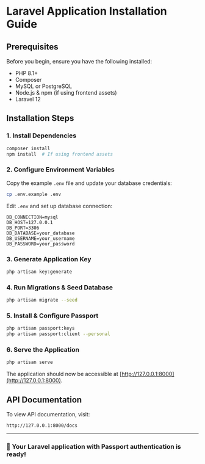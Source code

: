 # Laravel Application Installation Guide

## Prerequisites
Before you begin, ensure you have the following installed:
- PHP 8.1+
- Composer
- MySQL or PostgreSQL
- Node.js & npm (if using frontend assets)
- Laravel 12

## Installation Steps

### 1. Install Dependencies
```bash
composer install
npm install  # If using frontend assets
```

### 2. Configure Environment Variables
Copy the example `.env` file and update your database credentials:
```bash
cp .env.example .env
```
Edit `.env` and set up database connection:
```
DB_CONNECTION=mysql
DB_HOST=127.0.0.1
DB_PORT=3306
DB_DATABASE=your_database
DB_USERNAME=your_username
DB_PASSWORD=your_password
```

### 3. Generate Application Key
```bash
php artisan key:generate
```

### 4. Run Migrations & Seed Database
```bash
php artisan migrate --seed
```

### 5. Install & Configure Passport
```bash
php artisan passport:keys
php artisan passport:client --personal
```

### 6. Serve the Application
```bash
php artisan serve
```
The application should now be accessible at [http://127.0.0.1:8000](http://127.0.0.1:8000).

## API Documentation
To view API documentation, visit:
```
http://127.0.0.1:8000/docs
```

---

### 🎉 Your Laravel application with Passport authentication is ready!

